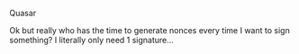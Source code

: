 Quasar

Ok but really who has the time to generate nonces every time I want to sign something? I literally only need 1 signature...
